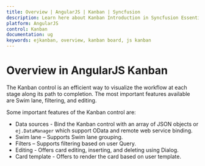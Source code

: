 ```yaml
---
title: Overview	| AngularJS | Kanban | Syncfusion
description: Learn here about Kanban Introduction in Syncfusion Essential AngularJS Kanban Control, its elements, and more.
platform: AngularJS
control: Kanban
documentation: ug
keywords: ejkanban, overview, kanban board, js kanban 
---
```


# Overview in AngularJS Kanban

The Kanban control is an efficient way to visualize the workflow at each stage along its path to completion. The most important features available are Swim lane, filtering, and editing.

Some important features of the Kanban control are:

*	Data sources - Bind the Kanban control with an array of JSON objects or `ej.DataManager` which support OData and remote web service binding.
*	Swim lane – Supports Swim lane grouping.
*   Filters – Supports filtering based on user Query.
*	Editing - Offers card editing, inserting, and deleting using Dialog.
*	Card template - Offers to render the card based on user template.





